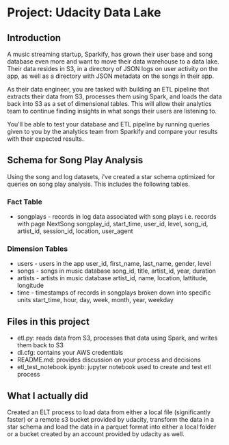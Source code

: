 # Project: Udacity Data Lake
## Introduction

A music streaming startup, Sparkify, has grown their user base and song database even more and want to move their data warehouse to a data lake. Their data resides in S3, in a directory of JSON logs on user activity on the app, as well as a directory with JSON metadata on the songs in their app.

As their data engineer, you are tasked with building an ETL pipeline that extracts their data from S3, processes them using Spark, and loads the data back into S3 as a set of dimensional tables. This will allow their analytics team to continue finding insights in what songs their users are listening to.

You'll be able to test your database and ETL pipeline by running queries given to you by the analytics team from Sparkify and compare your results with their expected results.

## Schema for Song Play Analysis

Using the song and log datasets, i've created a star schema optimized for queries on song play analysis. This includes the following tables.

### Fact Table

- songplays - records in log data associated with song plays i.e. records with page NextSong
    songplay_id, start_time, user_id, level, song_id, artist_id, session_id, location, user_agent

### Dimension Tables

- users - users in the app
    user_id, first_name, last_name, gender, level
- songs - songs in music database
    song_id, title, artist_id, year, duration
- artists - artists in music database
    artist_id, name, location, lattitude, longitude
- time - timestamps of records in songplays broken down into specific units
    start_time, hour, day, week, month, year, weekday

## Files in this project

- etl.py: reads data from S3, processes that data using Spark, and writes them back to S3
- dl.cfg: contains your AWS credentials
- README.md: provides discussion on your process and decisions
- etl_test_notebook.ipynb: jupyter notebook used to create and test etl process
    
## What I actually did

Created an ELT process to load data from either a local file (significantly faster) or a remote s3 bucket provided by udacity, transform the data in a star schema and load the data in a parquet format into either a local folder or a bucket created by an account provided by udacity as well.
